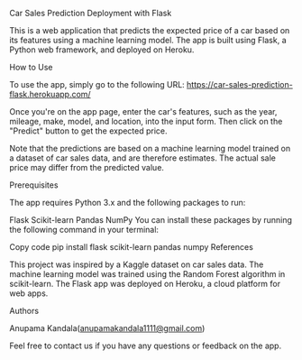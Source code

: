 Car Sales Prediction Deployment with Flask

This is a web application that predicts the expected price of a car based on its features using a machine learning model. The app is built using Flask, a Python web framework, and deployed on Heroku.

How to Use

To use the app, simply go to the following URL: https://car-sales-prediction-flask.herokuapp.com/

Once you're on the app page, enter the car's features, such as the year, mileage, make, model, and location, into the input form. Then click on the "Predict" button to get the expected price.

Note that the predictions are based on a machine learning model trained on a dataset of car sales data, and are therefore estimates. The actual sale price may differ from the predicted value.

Prerequisites

The app requires Python 3.x and the following packages to run:

Flask
Scikit-learn
Pandas
NumPy
You can install these packages by running the following command in your terminal:

Copy code
pip install flask scikit-learn pandas numpy
References

This project was inspired by a Kaggle dataset on car sales data. The machine learning model was trained using the Random Forest algorithm in scikit-learn. The Flask app was deployed on Heroku, a cloud platform for web apps.

Authors

Anupama Kandala(anupamakandala1111@gmail.com)

Feel free to contact us if you have any questions or feedback on the app.
